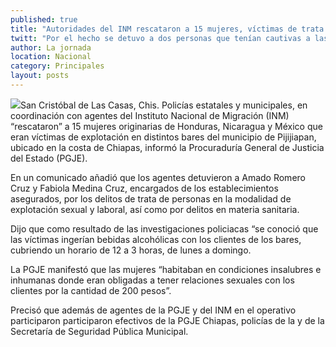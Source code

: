 ```yaml
---
published: true
title: "Autoridades del INM rescataron a 15 mujeres, víctimas de trata de personas en Chiapas"
twitt: "Por el hecho se detuvo a dos personas que tenían cautivas a las mujeres originarias de Honduras, Nicaragua y México."
author: La jornada
location: Nacional
category: Principales
layout: posts
---
```


![](http://i.imgur.com/P9YrFlzm.jpg)San Cristóbal de Las Casas, Chis. Policías estatales y municipales, en coordinación con agentes del Instituto Nacional de Migración (INM) “rescataron” a 15 mujeres originarias de Honduras, Nicaragua y México que eran víctimas de explotación en distintos bares del municipio de Pijijiapan, ubicado en la costa de Chiapas, informó la Procuraduría General de Justicia del Estado (PGJE).

En un comunicado añadió que los agentes detuvieron a Amado Romero Cruz y Fabiola Medina Cruz, encargados de los establecimientos asegurados, por los delitos de trata de personas en la modalidad de explotación sexual y laboral, así como por delitos en materia sanitaria.

Dijo que como resultado de las investigaciones policiacas “se conoció que las víctimas ingerían bebidas alcohólicas con los clientes de los bares, cubriendo un horario de 12 a 3 horas, de lunes a domingo.

La PGJE manifestó que las mujeres “habitaban en condiciones insalubres e inhumanas donde eran obligadas a tener relaciones sexuales con los clientes por la cantidad de 200 pesos”.

Precisó que además de agentes de la PGJE y del INM en el operativo participaron participaron efectivos de la PGJE Chiapas, policías de la y de la Secretaría de Seguridad Pública Municipal.
